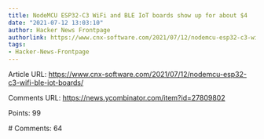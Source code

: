 ```yaml
---
title: NodeMCU ESP32-C3 WiFi and BLE IoT boards show up for about $4
date: "2021-07-12 13:03:10"
author: Hacker News Frontpage
authorlink: https://www.cnx-software.com/2021/07/12/nodemcu-esp32-c3-wifi-ble-iot-boards/
tags:
- Hacker-News-Frontpage
---
```


<p>Article URL: <a href="https://www.cnx-software.com/2021/07/12/nodemcu-esp32-c3-wifi-ble-iot-boards/">https://www.cnx-software.com/2021/07/12/nodemcu-esp32-c3-wifi-ble-iot-boards/</a></p>
<p>Comments URL: <a href="https://news.ycombinator.com/item?id=27809802">https://news.ycombinator.com/item?id=27809802</a></p>
<p>Points: 99</p>
<p># Comments: 64</p>
